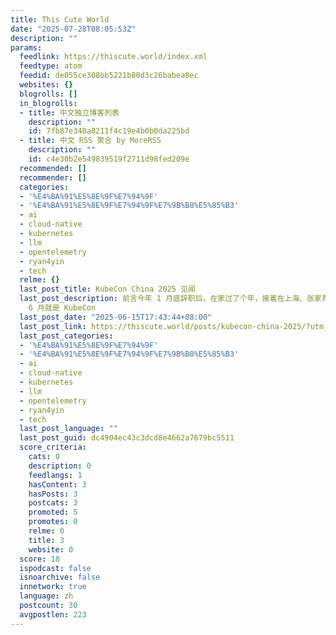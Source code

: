 ```yaml
---
title: This Cute World
date: "2025-07-28T08:05:53Z"
description: ""
params:
  feedlink: https://thiscute.world/index.xml
  feedtype: atom
  feedid: de055ce308bb5221b80d3c26babea8ec
  websites: {}
  blogrolls: []
  in_blogrolls:
  - title: 中文独立博客列表
    description: ""
    id: 7fb87e348a8211f4c19e4b0b0da225bd
  - title: 中文 RSS 聚合 by MoreRSS
    description: ""
    id: c4e30b2e549839519f2711d98fed209e
  recommended: []
  recommender: []
  categories:
  - '%E4%BA%91%E5%8E%9F%E7%94%9F'
  - '%E4%BA%91%E5%8E%9F%E7%94%9F%E7%9B%B8%E5%85%B3'
  - ai
  - cloud-native
  - kubernetes
  - llm
  - opentelemetry
  - ryan4yin
  - tech
  relme: {}
  last_post_title: KubeCon China 2025 见闻
  last_post_description: 前言今年 1 月底辞职后，在家过了个年，接着在上海、张家界、重庆、苏州、南京玩了一圈，4 月中旬才回深圳开始找工作。本来看到
    6 月就是 KubeCon
  last_post_date: "2025-06-15T17:43:44+08:00"
  last_post_link: https://thiscute.world/posts/kubecon-china-2025/?utm_source=atom_feed
  last_post_categories:
  - '%E4%BA%91%E5%8E%9F%E7%94%9F'
  - '%E4%BA%91%E5%8E%9F%E7%94%9F%E7%9B%B8%E5%85%B3'
  - ai
  - cloud-native
  - kubernetes
  - llm
  - opentelemetry
  - ryan4yin
  - tech
  last_post_language: ""
  last_post_guid: dc4904ec43c3dcd8e4662a7679bc5511
  score_criteria:
    cats: 0
    description: 0
    feedlangs: 1
    hasContent: 3
    hasPosts: 3
    postcats: 3
    promoted: 5
    promotes: 0
    relme: 0
    title: 3
    website: 0
  score: 18
  ispodcast: false
  isnoarchive: false
  innetwork: true
  language: zh
  postcount: 30
  avgpostlen: 223
---
```

